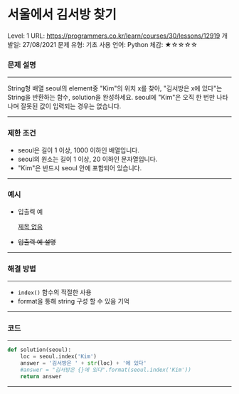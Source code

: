 # 서울에서 김서방 찾기

Level: 1
URL: https://programmers.co.kr/learn/courses/30/lessons/12919
개발일: 27/08/2021
문제 유형: 기초
사용 언어: Python
체감: ★☆☆☆☆

### 문제 설명

---

String형 배열 seoul의 element중 "Kim"의 위치 x를 찾아, "김서방은 x에 있다"는 String을 반환하는 함수, solution을 완성하세요. seoul에 "Kim"은 오직 한 번만 나타나며 잘못된 값이 입력되는 경우는 없습니다.

---

### 제한 조건

- seoul은 길이 1 이상, 1000 이하인 배열입니다.
- seoul의 원소는 길이 1 이상, 20 이하인 문자열입니다.
- "Kim"은 반드시 seoul 안에 포함되어 있습니다.

---

### 예시

- 입출력 예

    [제목 없음](%E1%84%89%E1%85%A5%E1%84%8B%E1%85%AE%E1%86%AF%E1%84%8B%E1%85%A6%E1%84%89%E1%85%A5%20%E1%84%80%E1%85%B5%E1%86%B7%E1%84%89%E1%85%A5%E1%84%87%E1%85%A1%E1%86%BC%20%E1%84%8E%E1%85%A1%E1%86%BD%E1%84%80%E1%85%B5%208674100670484a78840455f0691e3cea/%E1%84%8C%E1%85%A6%E1%84%86%E1%85%A9%E1%86%A8%20%E1%84%8B%E1%85%A5%E1%86%B9%E1%84%82%E1%85%B3%E1%86%AB%20%E1%84%83%E1%85%A6%E1%84%8B%E1%85%B5%E1%84%90%E1%85%A5%E1%84%87%E1%85%A6%E1%84%8B%E1%85%B5%E1%84%89%E1%85%B3%204ec4d6a62dc3470bb0532f9274979934.csv)

- ~~입출력 예 설명~~

---

### 해결 방법

---

- `index()` 함수의 적절한 사용
- format을 통해 string 구성 할 수 있음 기억

---

### 코드

---

```python
def solution(seoul):
    loc = seoul.index('Kim')
    answer = '김서방은 ' + str(loc) + '에 있다'
    #answer = "김서방은 {}에 있다".format(seoul.index('Kim'))
    return answer
```

---